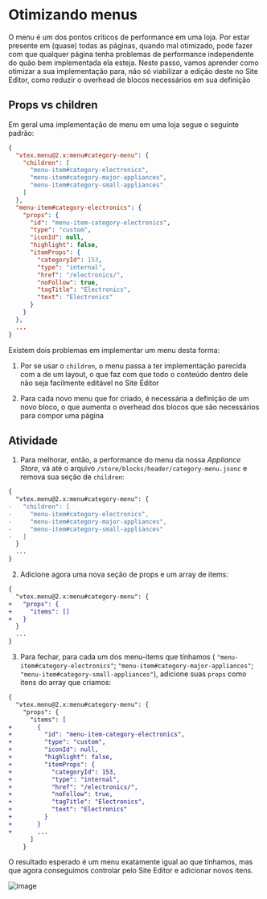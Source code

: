 # Otimizando menus

O menu é um dos pontos críticos de performance em uma loja. Por estar presente em (quase) todas as páginas, quando mal otimizado, pode fazer com que qualquer página tenha problemas de performance independente do quão bem implementada ela esteja. Neste passo, vamos aprender como otimizar a sua implementação para, não só viabilizar a edição deste no Site Editor, como reduzir o overhead de blocos necessários em sua definição

## Props vs children

Em geral uma implementação de menu em uma loja segue o seguinte padrão: 

```json
{
  "vtex.menu@2.x:menu#category-menu": {
    "children": [
      "menu-item#category-electronics",
      "menu-item#category-major-appliances",
      "menu-item#category-small-appliances"
    ]
  },
  "menu-item#category-electronics": {
    "props": {
      "id": "menu-item-category-electronics",
      "type": "custom",
      "iconId": null,
      "highlight": false,
      "itemProps": {
        "categoryId": 153,
        "type": "internal",
        "href": "/electronics/",
        "noFollow": true,
        "tagTitle": "Electronics",
        "text": "Electronics"
      }
    }
  },
  ...
}
```

Existem dois problemas em implementar um menu desta forma: 

1. Por se usar o `children`, o menu passa a ter implementação parecida com a de um layout, o que faz com que todo o conteúdo dentro dele não seja facilmente editável no Site Editor

2. Para cada novo menu que for criado, é necessária a definição de um novo bloco, o que aumenta o overhead dos blocos que são necessários para compor uma página

## Atividade

1. Para melhorar, então, a performance do menu da nossa *Appliance Store*, vá até o arquivo `/store/blocks/header/category-menu.jsonc` e remova sua seção de `children`: 

```diff
{
  "vtex.menu@2.x:menu#category-menu": {
-   "children": [
-     "menu-item#category-electronics",
-     "menu-item#category-major-appliances",
-     "menu-item#category-small-appliances"
-   ]
  }
  ...
}
```

2. Adicione agora uma nova seção de props e um array de items: 

```diff
{
  "vtex.menu@2.x:menu#category-menu": {
+   "props": {
+     "items": []
+   }
  }
  ...
}
```

3. Para fechar, para cada um dos menu-items que tínhamos  ( `"menu-item#category-electronics"`; `"menu-item#category-major-appliances"`; `"menu-item#category-small-appliances"`), adicione suas `props` como itens do array que criamos: 

```diff
{
  "vtex.menu@2.x:menu#category-menu": {
    "props": {
      "items": [
+       {
+         "id": "menu-item-category-electronics",
+         "type": "custom",
+         "iconId": null,
+         "highlight": false,
+         "itemProps": {
+           "categoryId": 153,
+           "type": "internal",
+           "href": "/electronics/",
+           "noFollow": true,
+           "tagTitle": "Electronics",
+           "text": "Electronics"
+         }
+       }
+       ...
      ]
    }
```

O resultado esperado é um menu exatamente igual ao que tínhamos, mas que agora conseguimos controlar pelo Site Editor e adicionar novos itens. 

![image](https://user-images.githubusercontent.com/18701182/93832191-53638800-fc4b-11ea-9b51-b2ba59ebdb47.png)
